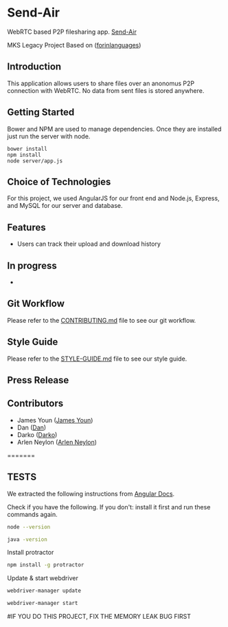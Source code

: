# Send-Air
WebRTC based P2P filesharing app.
[Send-Air](https://sendair.herokuapp.com/)


MKS Legacy Project
Based on ([forinlanguages](https://github.com/forinlanguages/forinlanguages))

## Introduction 

This application allows users to share files over an anonomus P2P connection with WebRTC. No data from sent files is stored anywhere.

## Getting Started

Bower and NPM are used to manage dependencies.
Once they are installed just run the server with node.
```
bower install
npm install
node server/app.js
```

## Choice of Technologies

For this project, we used AngularJS for our front end and Node.js, Express, and MySQL for our server and database.

## Features

- Users can track their upload and download history

## In progress

- 

## Git Workflow

Please refer to the [CONTRIBUTING.md](documentation/CONTRIBUTING.md) file to see our git workflow.

## Style Guide

Please refer to the [STYLE-GUIDE.md](documentation/STYLE-GUIDE.md) file to see our style guide.

## Press Release

## Contributors
- James Youn ([James Youn](https://github.com/eternal44))
- Dan ([Dan](https://github.com/eternal44))
- Darko ([Darko](https://github.com/eternal44))
- Arlen Neylon ([Arlen Neylon](https://github.com/aneylon))

=======
## TESTS
We extracted the following instructions from [Angular
Docs](http://angular.github.io/protractor/#/tutorial).

Check if you have the following.  If you don't: install it first and
run these commands again.

```bash
node --version

java -version
```

Install protractor
```bash
npm install -g protractor
```

Update & start webdriver
```bash
webdriver-manager update

webdriver-manager start
```



#IF YOU DO THIS PROJECT, FIX THE MEMORY LEAK BUG FIRST

